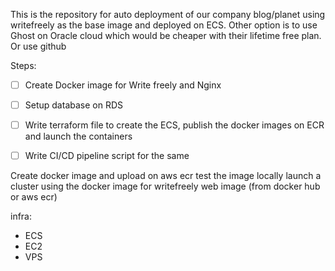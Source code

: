 This is the repository for auto deployment of our company blog/planet using writefreely as the base image and deployed on ECS. Other option is to use Ghost on Oracle cloud which would be cheaper with their lifetime free plan. Or use github


Steps:
* [ ] Create Docker image for Write freely and Nginx
* [ ] Setup database on RDS
* [ ] Write terraform file to create the ECS, publish the docker images on ECR and launch the containers
* [ ] Write CI/CD pipeline script for the same


Create docker image and upload on aws ecr
test the image locally
launch a cluster using the docker image for writefreely web image (from docker hub or aws ecr)




infra:
* ECS
* EC2
* VPS